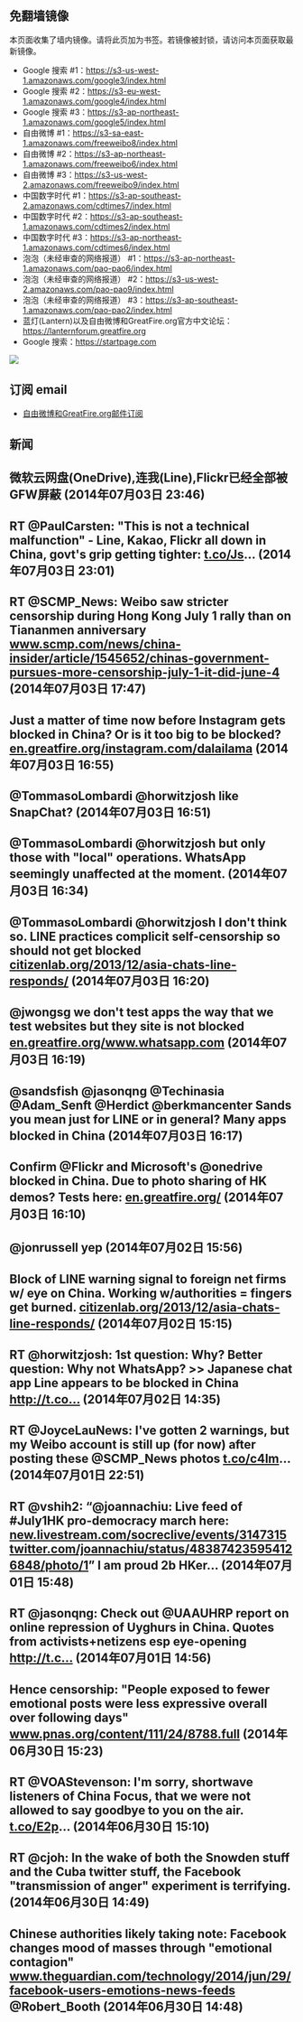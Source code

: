 ## 免翻墙镜像
本页面收集了墙内镜像。请将此页加为书签。若镜像被封锁，请访问本页面获取最新镜像。
* Google 搜索 #1：https://s3-us-west-1.amazonaws.com/google3/index.html
* Google 搜索 #2：https://s3-eu-west-1.amazonaws.com/google4/index.html
* Google 搜索 #3：https://s3-ap-northeast-1.amazonaws.com/google5/index.html
* 自由微博 #1：https://s3-sa-east-1.amazonaws.com/freeweibo8/index.html
* 自由微博 #2：https://s3-ap-northeast-1.amazonaws.com/freeweibo6/index.html
* 自由微博 #3：https://s3-us-west-2.amazonaws.com/freeweibo9/index.html
* 中国数字时代 #1：https://s3-ap-southeast-2.amazonaws.com/cdtimes7/index.html
* 中国数字时代 #2：https://s3-ap-southeast-1.amazonaws.com/cdtimes2/index.html
* 中国数字时代 #3：https://s3-ap-northeast-1.amazonaws.com/cdtimes6/index.html
* 泡泡（未经审查的网络报道） #1：https://s3-ap-northeast-1.amazonaws.com/pao-pao6/index.html
* 泡泡（未经审查的网络报道） #2：https://s3-us-west-2.amazonaws.com/pao-pao9/index.html
* 泡泡（未经审查的网络报道） #3：https://s3-ap-southeast-1.amazonaws.com/pao-pao2/index.html
* 蓝灯(Lantern)以及自由微博和GreatFire.org官方中文论坛：https://lanternforum.greatfire.org
* Google 搜索：https://startpage.com

<img src="https://raw.githubusercontent.com/greatfire/z/master/logos.gif" />

## 订阅 email
* <a href="https://b.us7.list-manage.com/subscribe?u=854fca58782082e0cbdf204a0&id=c78949b93c">自由微博和GreatFire.org邮件订阅</a>
    
## 新闻
微软云网盘(OneDrive),连我(Line),Flickr已经全部被GFW屏蔽 (2014年07月03日 23:46)
 ---
RT @PaulCarsten: "This is not a technical malfunction" - Line, Kakao, Flickr all down in China, govt's grip getting tighter: <a href="http://t.co/Js">t.co/Js</a>… (2014年07月03日 23:01)
 ---
RT @SCMP_News: Weibo saw stricter censorship during Hong Kong July 1 rally than on Tiananmen anniversary <a href="http://www.scmp.com/news/china-insider/article/1545652/chinas-government-pursues-more-censorship-july-1-it-did-june-4">www.scmp.com/news/china-insider/article/1545652/chinas-government-pursues-more-censorship-july-1-it-did-june-4</a> (2014年07月03日 17:47)
 ---
Just a matter of time now before Instagram gets blocked in China? Or is it too big to be blocked? <a href="https://en.greatfire.org/instagram.com/dalailama">en.greatfire.org/instagram.com/dalailama</a> (2014年07月03日 16:55)
 ---
@TommasoLombardi @horwitzjosh like SnapChat? (2014年07月03日 16:51)
 ---
@TommasoLombardi @horwitzjosh but only those with "local" operations. WhatsApp seemingly unaffected at the moment. (2014年07月03日 16:34)
 ---
@TommasoLombardi @horwitzjosh I don't think so. LINE practices complicit self-censorship so should not get blocked <a href="https://citizenlab.org/2013/12/asia-chats-line-responds/">citizenlab.org/2013/12/asia-chats-line-responds/</a> (2014年07月03日 16:20)
 ---
@jwongsg we don't test apps the way that we test websites but they site is not blocked <a href="https://en.greatfire.org/www.whatsapp.com">en.greatfire.org/www.whatsapp.com</a> (2014年07月03日 16:19)
 ---
@sandsfish @jasonqng @Techinasia @Adam_Senft @Herdict @berkmancenter Sands you mean just for LINE or in general? Many apps blocked in China (2014年07月03日 16:17)
 ---
Confirm @Flickr and Microsoft's @onedrive blocked in China. Due to photo sharing of HK demos? Tests here: <a href="https://en.greatfire.org/">en.greatfire.org/</a> (2014年07月03日 16:10)
 ---
@jonrussell yep (2014年07月02日 15:56)
 ---
Block of LINE warning signal to foreign net firms w/ eye on China. Working w/authorities = fingers get burned. <a href="https://citizenlab.org/2013/12/asia-chats-line-responds/">citizenlab.org/2013/12/asia-chats-line-responds/</a> (2014年07月02日 15:15)
 ---
RT @horwitzjosh: 1st question: Why? Better question: Why not WhatsApp? &gt;&gt; Japanese chat app Line appears to be blocked in China http://t.co… (2014年07月02日 14:35)
 ---
RT @JoyceLauNews: I've gotten 2 warnings, but my Weibo account is still up (for now) after posting these @SCMP_News photos <a href="http://t.co/c4lm">t.co/c4lm</a>… (2014年07月01日 22:51)
 ---
RT @vshih2: “@joannachiu: Live feed of #July1HK pro-democracy march here: <a href="http://new.livestream.com/socreclive/events/3147315">new.livestream.com/socreclive/events/3147315</a> <a href="https://twitter.com/joannachiu/status/483874235954126848/photo/1">twitter.com/joannachiu/status/483874235954126848/photo/1</a>” I am proud 2b HKer… (2014年07月01日 15:48)
 ---
RT @jasonqng: Check out @UAAUHRP report on online repression of Uyghurs in China. Quotes from activists+netizens esp eye-opening http://t.c… (2014年07月01日 14:56)
 ---
Hence censorship: "People exposed to fewer emotional posts were less expressive overall over following days" <a href="http://www.pnas.org/content/111/24/8788.full">www.pnas.org/content/111/24/8788.full</a> (2014年06月30日 15:23)
 ---
RT @VOAStevenson: I'm sorry, shortwave listeners of China Focus, that we were not allowed to say goodbye to you on the air. <a href="http://t.co/E2p">t.co/E2p</a>… (2014年06月30日 15:10)
 ---
RT @cjoh: In the wake of both the Snowden stuff and the Cuba twitter stuff, the Facebook "transmission of anger" experiment is terrifying. (2014年06月30日 14:49)
 ---
Chinese authorities likely taking note: Facebook changes mood of masses through "emotional contagion" <a href="http://www.theguardian.com/technology/2014/jun/29/facebook-users-emotions-news-feeds">www.theguardian.com/technology/2014/jun/29/facebook-users-emotions-news-feeds</a> @Robert_Booth (2014年06月30日 14:48)
 ---
